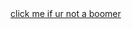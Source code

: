 <!doctype html>

<html lang="en">
<head>
  <meta charset="utf-8">

  <title>big brain time</title>
  

</head>

<body>
  <a href="https://www.youtube.com/watch?v=dQw4w9WgXcQ">click me if ur not a boomer</a>
</body>
</html>
